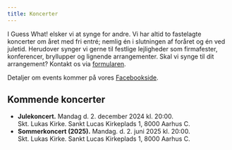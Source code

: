 ```yaml
---
title: Koncerter
---
```


I Guess What! elsker vi at synge for andre. Vi har altid to fastelagte koncerter om året med fri entré; nemlig én i slutningen af foråret og én ved juletid. Herudover synger vi gerne til festlige lejligheder som firmafester, konferencer, bryllupper og lignende arrangementer. Skal vi synge til dit arrangement? Kontakt os via [formularen](/kontakt).

Detaljer om events kommer på vores [Facebookside](https://www.facebook.com/GuessWhatKoret).

## Kommende koncerter

* **Julekoncert.** Mandag d. 2. december 2024 kl. 20:00.\
  Skt. Lukas Kirke. Sankt Lucas Kirkeplads 1, 8000 Aarhus C.
* **Sommerkoncert (2025).** Mandag. d. 2. juni 2025 kl. 20:00.\
  Skt. Lukas Kirke. Sankt Lucas Kirkeplads 1, 8000 Aarhus C.
